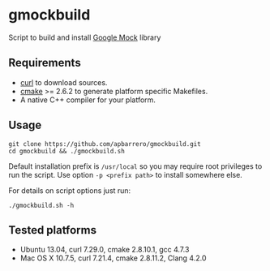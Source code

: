 gmockbuild
==========

Script to build and install [Google Mock](https://code.google.com/p/googlemock/) library

## Requirements ##

* [curl](http://curl.haxx.se/) to download sources.
* [cmake](http://www.cmake.org/) >= 2.6.2 to generate platform specific Makefiles.
* A native C++ compiler for your platform.

## Usage ##

```shell
git clone https://github.com/apbarrero/gmockbuild.git
cd gmockbuild && ./gmockbuild.sh
```

Default installation prefix is `/usr/local` so you may require root privileges to run the script.
Use option `-p <prefix path>` to install somewhere else.

For details on script options just run:

```shell
./gmockbuild.sh -h
```

## Tested platforms ##

* Ubuntu 13.04, curl 7.29.0, cmake 2.8.10.1, gcc 4.7.3
* Mac OS X 10.7.5, curl 7.21.4, cmake 2.8.11.2, Clang 4.2.0
